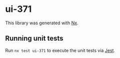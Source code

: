 # ui-371

This library was generated with [Nx](https://nx.dev).

## Running unit tests

Run `nx test ui-371` to execute the unit tests via [Jest](https://jestjs.io).
